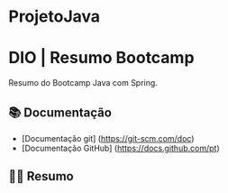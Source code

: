 # ProjetoJava

# DIO | Resumo Bootcamp

Resumo do Bootcamp Java com Spring.

## 📚 Documentação

- [Documentação git] (https://git-scm.com/doc)
- [Documentação GitHub] (https://docs.github.com/pt)

## 👩‍💻 Resumo
